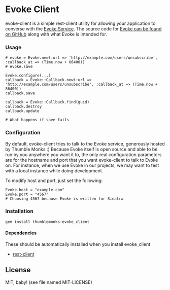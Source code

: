 # Evoke Client

evoke-client is a simple rest-client utility for allowing your application to converse with the [Evoke Service](http://evoke.thumblemonks.com). The source code for [Evoke can be found on GitHub](http://github.com/thumblemonks/evoke) along with what Evoke is intended for.

### Usage

    # evoke = Evoke.new(:url => 'http://example.com/users/unsubscribe', :callback_at => (Time.now + 86400))
    # evoke.save

    Evoke.configure(...)
    callback = Evoke::Callback.new(:url => 'http://example.com/users/unsubscribe', :callback_at => (Time.now + 86400))
    callback.save
    
    callback = Evoke::Callback.find(guid)
    callback.destroy
    callback.update
    
    # What happens if save fails

### Configuration

By default, evoke-client tries to talk to the Evoke service, generously hosted by Thumble Monks :) Because Evoke itself is open source and able to be run by you anywhere you want it to, the only real configuration parameters are for the hostname and port that you want evoke-client to talk to Evoke on. For instance, when we use Evoke in our projects, we may want to test with a local instance while doing development.

To modify host and port, just set the following:

    Evoke.host = "example.com"
    Evoke.port = "4567"
    # Choosing 4567 because Evoke is written for Sinatra

### Installation

    gem install thumblemonks-evoke_client

#### Dependencies

These should be automatically installed when you install evoke_client

* [rest-client](http://github.com/adamwiggins/rest-client)

## License

MIT, baby! (see file named MIT-LICENSE)
